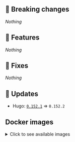 ## :loudspeaker: Breaking changes

*Nothing*


## :tada: Features

*Nothing*


## :bug: Fixes

*Nothing*


## :heartbeat: Updates

* Hugo: [`0.152.1`](https://github.com/floryn90/docker-hugo/releases/tag/0.152.1) => `0.152.2`


## Docker images

<details>
<summary>Click to see available images</summary>

This release is available from Docker Hub as project `floryn90/hugo` with the following tags:

| Alias tags                   | Version specific tags                      |
| ---------------------------- | ------------------------------------------ |
| `busybox`, `latest`          | `0.152.2-busybox`, `0.152.2`                     |
| `busybox-ci`, `ci`           | `0.152.2-busybox-ci`, `0.152.2-ci`               |
| `busybox-onbuild`, `onbuild` | `0.152.2-busybox-onbuild`, `0.152.2-onbuild`     |
| `alpine`                     | `0.152.2-alpine`                              |
| `alpine-ci`                  | `0.152.2-alpine-ci`                           |
| `alpine-onbuild`             | `0.152.2-alpine-onbuild`                      |
| `asciidoctor`                | `0.152.2-asciidoctor`                         |
| `asciidoctor-ci`             | `0.152.2-asciidoctor-ci`                      |
| `asciidoctor-onbuild`        | `0.152.2-asciidoctor-onbuild`                 |
| `pandoc`                     | `0.152.2-pandoc`                              |
| `pandoc-ci`                  | `0.152.2-pandoc-ci`                           |
| `pandoc-onbuild`             | `0.152.2-pandoc-onbuild`                      |
| `ext-alpine`                 | `0.152.2-ext-alpine`                          |
| `ext-alpine-ci`              | `0.152.2-ext-alpine-ci`                       |
| `ext-alpine-onbuild`         | `0.152.2-ext-alpine-onbuild`                  |
| `ext-asciidoctor`            | `0.152.2-ext-asciidoctor`                     |
| `ext-asciidoctor-ci`         | `0.152.2-ext-asciidoctor-ci`                  |
| `ext-asciidoctor-onbuild`    | `0.152.2-ext-asciidoctor-onbuild`             |
| `ext-pandoc`                 | `0.152.2-ext-pandoc`                          |
| `ext-pandoc-ci`              | `0.152.2-ext-pandoc-ci`                       |
| `ext-pandoc-onbuild`         | `0.152.2-ext-pandoc-onbuild`                  |
| `debian`                     | `0.152.2-debian`                              |
| `debian-ci`                  | `0.152.2-debian-ci`                           |
| `debian-onbuild`             | `0.152.2-debian-onbuild`                      |
| `ext-debian`, `ext`, `latest-ext` | `0.152.2-ext-debian`, `0.152.2-ext`         |
| `ext-debian-ci`, `ext-ci`    | `0.152.2-ext-debian-ci`, `0.152.2-ext-ci`        |
| `ext-debian-onbuild`, `ext-onbuild` | `0.152.2-ext-debian-onbuild`, `0.152.2-ext-onbuild` |
| `ubuntu`                     | `0.152.2-ubuntu`                            |
| `ubuntu-ci`                  | `0.152.2-ubuntu-ci`                         |
| `ubuntu-onbuild`             | `0.152.2-ubuntu-onbuild`                    |
| `ext-ubuntu`                 | `0.152.2-ext-ubuntu`                        |
| `ext-ubuntu-ci`              | `0.152.2-ext-ubuntu-ci`                     |
| `ext-ubuntu-onbuild`         | `0.152.2-ext-ubuntu-onbuild`                |
</details>